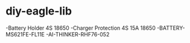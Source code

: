 # diy-eagle-lib
-Battery Holder 4S 18650
-Charger Protection 4S 15A 18650
-BATTERY-MS621FE-FL11E
-AI-THINKER-RHF76-052
